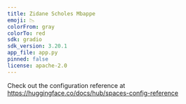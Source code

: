 ```yaml
---
title: Zidane Scholes Mbappe
emoji: 📉
colorFrom: gray
colorTo: red
sdk: gradio
sdk_version: 3.20.1
app_file: app.py
pinned: false
license: apache-2.0
---
```


Check out the configuration reference at https://huggingface.co/docs/hub/spaces-config-reference
